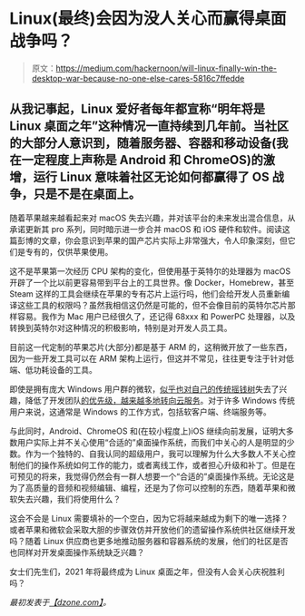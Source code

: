 # Linux(最终)会因为没人关心而赢得桌面战争吗？

> 原文：<https://medium.com/hackernoon/will-linux-finally-win-the-desktop-war-because-no-one-else-cares-5816c7ffedde>

## 从我记事起，Linux 爱好者每年都宣称“明年将是 Linux 桌面之年”这种情况一直持续到几年前。当社区的大部分人意识到，随着服务器、容器和移动设备(我在一定程度上声称是 Android 和 ChromeOS)的激增，运行 Linux 意味着社区无论如何都赢得了 OS 战争，只是不是在桌面上。

随着苹果越来越看起来对 macOS 失去兴趣，并对该平台的未来发出混合信息，从承诺更新其 pro 系列，同时暗示进一步合并 macOS 和 iOS 硬件和软件。阅读这篇彭博的文章，你会意识到苹果的国产芯片实际上非常强大，令人印象深刻，但它们是专有的，仅供苹果使用。

这不是苹果第一次经历 CPU 架构的变化，但使用基于英特尔的处理器为 macOS 开辟了一个比以前更容易带到平台上的工具世界。像 Docker，Homebrew，甚至 Steam 这样的工具会继续在苹果的专有芯片上运行吗，他们会给开发人员重新编译这些工具的权限吗？虽然我相信这仍然是可能的，但不会像目前的英特尔芯片那样容易。我作为 Mac 用户已经很久了，还记得 68xxx 和 PowerPC 处理器，以及转换到英特尔对这种情况的积极影响，特别是对开发人员工具。

目前这一代定制的苹果芯片(大部分)都是基于 ARM 的，这稍微开放了一些东西，因为一些开发工具可以在 ARM 架构上运行，但这并不常见，往往更专注于针对低端、低功耗设备的工具。

即使是拥有庞大 Windows 用户群的微软，[似乎也对自己的传统摇钱树](https://www.techradar.com/news/is-windows-dying)失去了兴趣，降低了开发团队[的优先级，越来越多地转向云服务](https://news.microsoft.com/2018/03/29/satya-nadella-email-to-employees-embracing-our-future-intelligent-cloud-and-intelligent-edge/)。对于许多 Windows 传统用户来说，这通常是 Windows 的工作方式，包括软客户端、终端服务等。

与此同时，Android、ChromeOS 和(在较小程度上)iOS 继续向前发展，证明大多数用户实际上并不关心使用“合适的”桌面操作系统，而我们中关心的人是明显的少数。作为一个独特的、自我认同的超级用户，我可以理解为什么大多数人不关心控制他们的操作系统如何工作的能力，或者离线工作，或者担心升级和补丁。但是在可预见的将来，我觉得仍然会有一群人想要一个“合适的”桌面操作系统。无论这是为了高质量的音频和视频编辑、编程，还是为了你可以控制的东西，随着苹果和微软失去兴趣，我们将使用什么？

这会不会是 Linux 需要填补的一个空白，因为它将越来越成为剩下的唯一选择？或者苹果和微软会采取大胆的步骤效仿并开放他们的遗留操作系统供社区继续开发吗？随着 Linux 供应商也更多地推动服务器和容器系统的发展，他们的社区是否也同样对开发桌面操作系统缺乏兴趣？

女士们先生们，2021 年将最终成为 Linux 桌面之年，但没有人会关心庆祝胜利吗？

*最初发表于*[*【dzone.com】*](https://dzone.com/articles/will-linux-finally-win-the-desktop-war-because-no)*。*